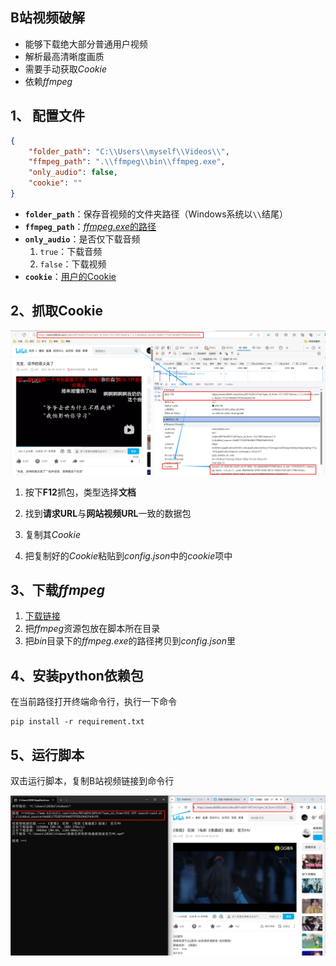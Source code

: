 ## B站视频破解
- 能够下载绝大部分普通用户视频
- 解析最高清晰度画质
- 需要手动获取*Cookie*
- 依赖*ffmpeg*

## 1、 配置文件
```json
{
    "folder_path": "C:\\Users\\myself\\Videos\\", 
    "ffmpeg_path": ".\\ffmpeg\\bin\\ffmpeg.exe",
    "only_audio": false,
    "cookie": ""
}
```
- **`folder_path`**：保存音视频的文件夹路径（Windows系统以`\\`结尾）
- **`ffmpeg_path`**：[*ffmpeg.exe*的路径](#3、下载*ffmpeg*)
- **`only_audio`**：是否仅下载音频
	1. `true`：下载音频
    2. `false`：下载视频
-  **`cookie`**：[用户的Cookie](#2、抓取Cookie) 

## 2、抓取Cookie

![](./README_IMG/2.jpg)

1. 按下**F12**抓包，类型选择**文档**
2. 找到**请求URL**与**网站视频URL**一致的数据包
3. 复制其*Cookie*

4. 把复制好的*Cookie*粘贴到*config.json*中的*cookie*项中

## 3、下载*ffmpeg*

1. [下载链接](https://github.com/BtbN/FFmpeg-Builds/releases) 
2. 把*ffmpeg*资源包放在脚本所在目录
3. 把*bin*目录下的*ffmpeg.exe*的路径拷贝到*config.json*里

## 4、安装python依赖包

在当前路径打开终端命令行，执行一下命令

```
pip install -r requirement.txt
```

## 5、运行脚本

双击运行脚本，复制B站视频链接到命令行

![](./README_IMG/5.jpg)
